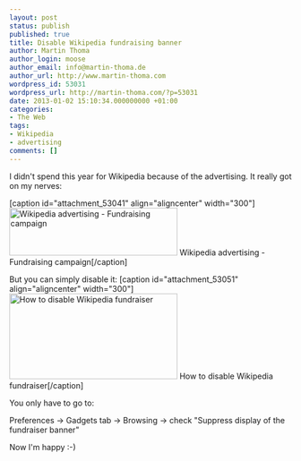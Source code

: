 ```yaml
---
layout: post
status: publish
published: true
title: Disable Wikipedia fundraising banner
author: Martin Thoma
author_login: moose
author_email: info@martin-thoma.de
author_url: http://www.martin-thoma.com
wordpress_id: 53031
wordpress_url: http://martin-thoma.com/?p=53031
date: 2013-01-02 15:10:34.000000000 +01:00
categories:
- The Web
tags:
- Wikipedia
- advertising
comments: []
---
```

I didn't spend this year for Wikipedia because of the advertising. It really got on my nerves:

[caption id="attachment_53041" align="aligncenter" width="300"]<a href="http://martin-thoma.com/wp-content/uploads/2013/01/wikipedia-advertising.png"><img src="http://martin-thoma.com/wp-content/uploads/2013/01/wikipedia-advertising-300x85.png" alt="Wikipedia advertising - Fundraising campaign" width="300" height="85" class="size-medium wp-image-53041" /></a> Wikipedia advertising - Fundraising campaign[/caption]

But you can simply disable it:
[caption id="attachment_53051" align="aligncenter" width="300"]<a href="http://martin-thoma.com/wp-content/uploads/2013/01/wikipedia-disable-fundraiser.png"><img src="http://martin-thoma.com/wp-content/uploads/2013/01/wikipedia-disable-fundraiser-300x153.png" alt="How to disable Wikipedia fundraiser" width="300" height="153" class="size-medium wp-image-53051" /></a> How to disable Wikipedia fundraiser[/caption]

You only have to go to:

Preferences &rarr; Gadgets tab &rarr; Browsing &rarr; check "Suppress display of the fundraiser banner"

Now I'm happy :-) 
